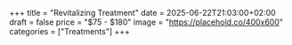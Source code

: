 +++
title = "Revitalizing Treatment"
date = 2025-06-22T21:03:00+02:00
draft = false
price = "$75 - $180"
image = "https://placehold.co/400x600"
categories = ["Treatments"]
+++
